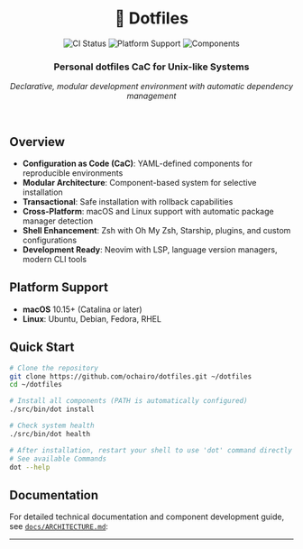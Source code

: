 <div align="center">

# 🔧 Dotfiles

<p>
  <a href="https://github.com/ochairo/dotfiles/actions/workflows/ci.yml" style="text-decoration: none;"><img src="https://github.com/ochairo/dotfiles/actions/workflows/ci.yml/badge.svg?style=flat-square" alt="CI Status" /></a>
  <a href="#platform-support" style="text-decoration: none;"><img src="https://img.shields.io/badge/Platform-macOS%20%7C%20Linux-brightgreen.svg?style=flat-square" alt="Platform Support" /></a>
  <a href="https://github.com/ochairo/dotfiles/tree/main/src/components" style="text-decoration: none;"><img src="https://img.shields.io/github/directory-file-count/ochairo/dotfiles/src%2Fcomponents?type=dir&style=flat-square&label=Components&color=orange" alt="Components" /></a>
</p>

<h3>Personal dotfiles CaC for Unix-like Systems</h3>

<p><em>Declarative, modular development environment with automatic dependency management</em></p>

<br>

</div>

## Overview

- **Configuration as Code (CaC)**: YAML-defined components for reproducible environments
- **Modular Architecture**: Component-based system for selective installation
- **Transactional**: Safe installation with rollback capabilities
- **Cross-Platform**: macOS and Linux support with automatic package manager detection
- **Shell Enhancement**: Zsh with Oh My Zsh, Starship, plugins, and custom configurations
- **Development Ready**: Neovim with LSP, language version managers, modern CLI tools

## Platform Support

- **macOS** 10.15+ (Catalina or later)
- **Linux**: Ubuntu, Debian, Fedora, RHEL

## Quick Start

```bash
# Clone the repository
git clone https://github.com/ochairo/dotfiles.git ~/dotfiles
cd ~/dotfiles

# Install all components (PATH is automatically configured)
./src/bin/dot install

# Check system health
./src/bin/dot health

# After installation, restart your shell to use 'dot' command directly
# See available Commands
dot --help
```

## Documentation

For detailed technical documentation and component development guide, see [`docs/ARCHITECTURE.md`](docs/ARCHITECTURE.md):

---

